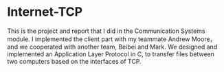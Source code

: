 # Internet-TCP
This is the project and report that I did in the Communication Systems module.
I implemented the client part with my teammate Andrew Moore， and we cooperated with another team, Beibei and Mark. 
We designed and implemented an Application Layer Protocol in C, to transfer files between two computers based on the interfaces of TCP.
